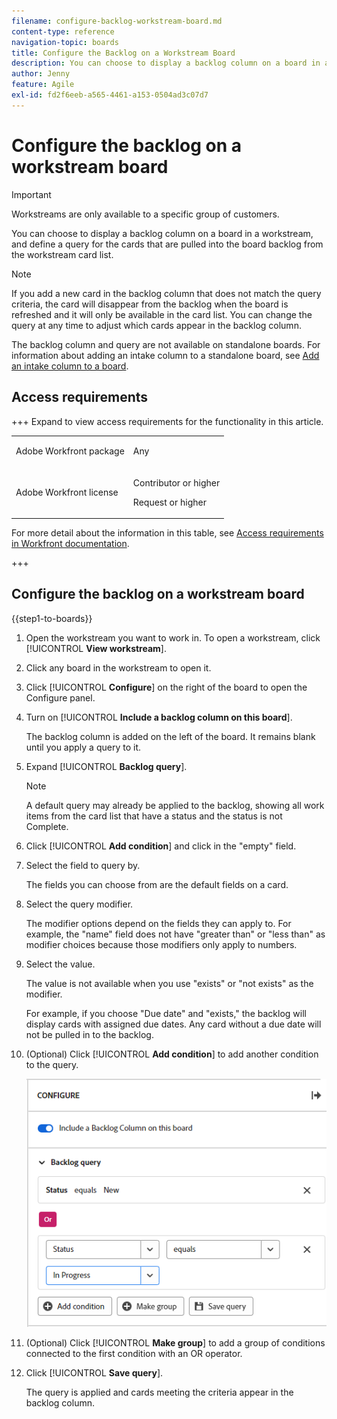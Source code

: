 ```yaml
---
filename: configure-backlog-workstream-board.md
content-type: reference
navigation-topic: boards
title: Configure the Backlog on a Workstream Board
description: You can choose to display a backlog column on a board in a workstream, and define a query for the cards that are pulled into the board backlog from the workstream card list.
author: Jenny
feature: Agile
exl-id: fd2f6eeb-a565-4461-a153-0504ad3c07d7
---
```

# Configure the backlog on a workstream board

>[!IMPORTANT]
>
>Workstreams are only available to a specific group of customers.

You can choose to display a backlog column on a board in a workstream, and define a query for the cards that are pulled into the board backlog from the workstream card list.

>[!NOTE]
>
>If you add a new card in the backlog column that does not match the query criteria, the card will disappear from the backlog when the board is refreshed and it will only be available in the card list. You can change the query at any time to adjust which cards appear in the backlog column.

The backlog column and query are not available on standalone boards. For information about adding an intake column to a standalone board, see [Add an intake column to a board](/help/quicksilver/agile/use-boards-agile-planning-tools/add-intake-column-to-board.md).

## Access requirements

+++ Expand to view access requirements for the functionality in this article.

<table style="table-layout:auto"> 
 <col> 
 <col> 
 <tbody> 
  <tr> 
   <td role="rowheader">Adobe Workfront package</td> 
   <td> <p>Any</p> </td> 
  </tr> 
  <tr> 
   <td role="rowheader">Adobe Workfront license</td> 
   <td> 
   <p>Contributor or higher</p> 
   <p>Request or higher</p>
   </td> 
  </tr> 
 </tbody> 
</table>

For more detail about the information in this table, see [Access requirements in Workfront documentation](/help/quicksilver/administration-and-setup/add-users/access-levels-and-object-permissions/access-level-requirements-in-documentation.md).

+++

## Configure the backlog on a workstream board

{{step1-to-boards}}

1. Open the workstream you want to work in. To open a workstream, click [!UICONTROL **View workstream**].
1. Click any board in the workstream to open it.
1. Click [!UICONTROL **Configure**] on the right of the board to open the Configure panel.
1. Turn on [!UICONTROL **Include a backlog column on this board**].

   The backlog column is added on the left of the board. It remains blank until you apply a query to it.

1. Expand [!UICONTROL **Backlog query**].

   >[!NOTE]
   >
   >A default query may already be applied to the backlog, showing all work items from the card list that have a status and the status is not Complete.

1. Click [!UICONTROL **Add condition**] and click in the "empty" field.
1. Select the field to query by.

   The fields you can choose from are the default fields on a card.

1. Select the query modifier.

   The modifier options depend on the fields they can apply to. For example, the "name" field does not have "greater than" or "less than" as modifier choices because those modifiers only apply to numbers.

1. Select the value.

   The value is not available when you use "exists" or "not exists" as the modifier.

   For example, if you choose "Due date" and "exists," the backlog will display cards with assigned due dates. Any card without a due date will not be pulled in to the backlog.

1. (Optional) Click [!UICONTROL **Add condition**] to add another condition to the query.

   ![Backlog query](assets/backlog-query-wrkstrm-board.png)

1. (Optional) Click [!UICONTROL **Make group**] to add a group of conditions connected to the first condition with an OR operator.
1. Click [!UICONTROL **Save query**].

   The query is applied and cards meeting the criteria appear in the backlog column.
